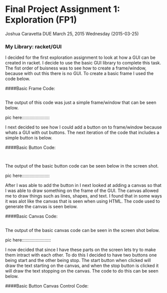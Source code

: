 # Final Project Assignment 1: Exploration (FP1) 
Joshua Caravetta
DUE March 25, 2015 Wednesday (2015-03-25)

### My Library: racket/GUI

I decided for the first exploration assignment to look at how a GUI can be created in racket. I decide to use the basic GUI library to complete this task. The fist order of buisness was to see how to create a frame/window, because with out this there is no GUI. To create a basic frame I used the code below.

####Basic Frame Code:

```

```

The output of this code was just a simple frame/window that can be seen below.

pic here::::::::::::::::::::::

I next decided to see how I could add a button on to frame/window because whats a GUI with out buttons. The next iteration of the code that includes a simple button is below.

####Basic Button Code:

```


```

The output of the basic button code can be seen below in the screen shot.

pic here::::::::::::::::::::::

After I was able to add the button in I next looked at adding a canvas so that I was able to draw something on the frame of the GUI. The canvas allowed me to draw things such as lines, shapes, and text. I found that in some ways it was alot like the canvas that is seen when using HTML. The code used to generate the canvas is seen below.

####Basic Canvas Code:

```

```

The output of the basic canvas code can be seen in the screen shot below.

pic here:::::::::::::::::::::::

I now decided that since I have these parts on the screen lets try to make them intract with each other. To do this I decided to have two buttons one being start and the other being stop. The start button when clicked will draw the text starting on the canvas, and when the stop button is clicked it will draw the text stopping on the canvas. The code to do this can be seen below.

####Basic Button Canvas Control Code:

```

```
